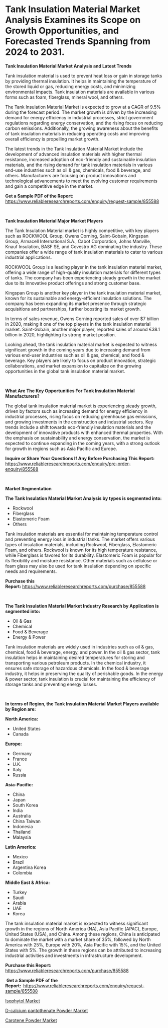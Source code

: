 <p><h1>Tank Insulation Material Market Analysis Examines its Scope on Growth Opportunities, and Forecasted Trends Spanning from 2024 to 2031.</h1></p><p><strong>Tank Insulation Material Market Analysis and Latest Trends</strong></p>
<p><p>Tank insulation material is used to prevent heat loss or gain in storage tanks by providing thermal insulation. It helps in maintaining the temperature of the stored liquid or gas, reducing energy costs, and minimizing environmental impacts. Tank insulation materials are available in various forms such as foam, fiberglass, mineral wool, and others.</p><p>The Tank Insulation Material Market is expected to grow at a CAGR of 9.5% during the forecast period. The market growth is driven by the increasing demand for energy efficiency in industrial processes, strict government regulations regarding energy conservation, and the rising focus on reducing carbon emissions. Additionally, the growing awareness about the benefits of tank insulation materials in reducing operating costs and improving overall efficiency is propelling market growth.</p><p>The latest trends in the Tank Insulation Material Market include the development of advanced insulation materials with higher thermal resistance, increased adoption of eco-friendly and sustainable insulation materials, and the rising demand for tank insulation materials in various end-use industries such as oil & gas, chemicals, food & beverage, and others. Manufacturers are focusing on product innovations and technological advancements to meet the evolving customer requirements and gain a competitive edge in the market.</p></p>
<p><strong>Get a Sample PDF of the Report:&nbsp;</strong> <a href="https://www.reliableresearchreports.com/enquiry/request-sample/855588">https://www.reliableresearchreports.com/enquiry/request-sample/855588</a></p>
<p>&nbsp;</p>
<p><strong>Tank Insulation Material Major Market Players</strong></p>
<p><p>The Tank Insulation Material market is highly competitive, with key players such as ROCKWOOL Group, Owens Corning, Saint-Gobain, Kingspan Group, Armacell International S.A., Cabot Corporation, Johns Manville, Knauf Insulation, BASF SE, and Covestro AG dominating the industry. These companies offer a wide range of tank insulation materials to cater to various industrial applications.</p><p>ROCKWOOL Group is a leading player in the tank insulation material market, offering a wide range of high-quality insulation materials for different types of tanks. The company has been experiencing steady growth in the market due to its innovative product offerings and strong customer base.</p><p>Kingspan Group is another key player in the tank insulation material market, known for its sustainable and energy-efficient insulation solutions. The company has been expanding its market presence through strategic acquisitions and partnerships, further boosting its market growth.</p><p>In terms of sales revenue, Owens Corning reported sales of over $7 billion in 2020, making it one of the top players in the tank insulation material market. Saint-Gobain, another major player, reported sales of around €38.1 billion in 2020, highlighting its strong market position.</p><p>Looking ahead, the tank insulation material market is expected to witness significant growth in the coming years due to increasing demand from various end-user industries such as oil & gas, chemical, and food & beverage. Key players are likely to focus on product innovation, strategic collaborations, and market expansion to capitalize on the growing opportunities in the global tank insulation material market.</p></p>
<p>&nbsp;</p>
<p><strong>What Are The Key Opportunities For Tank Insulation Material Manufacturers?</strong></p>
<p><p>The global tank insulation material market is experiencing steady growth, driven by factors such as increasing demand for energy efficiency in industrial processes, rising focus on reducing greenhouse gas emissions, and growing investments in the construction and industrial sectors. Key trends include a shift towards eco-friendly insulation materials and the development of innovative products with enhanced thermal properties. With the emphasis on sustainability and energy conservation, the market is expected to continue expanding in the coming years, with a strong outlook for growth in regions such as Asia Pacific and Europe.</p></p>
<p><strong>Inquire or Share Your Questions If Any Before Purchasing This Report:</strong> <a href="https://www.reliableresearchreports.com/enquiry/pre-order-enquiry/855588">https://www.reliableresearchreports.com/enquiry/pre-order-enquiry/855588</a></p>
<p>&nbsp;</p>
<p><strong>Market Segmentation</strong></p>
<p><strong>The Tank Insulation Material Market Analysis by types is segmented into:</strong></p>
<p><ul><li>Rockwool</li><li>Fiberglass</li><li>Elastomeric Foam</li><li>Others</li></ul></p>
<p><p>Tank insulation materials are essential for maintaining temperature control and preventing energy loss in industrial tanks. The market offers various types of insulation materials, including Rockwool, Fiberglass, Elastomeric Foam, and others. Rockwool is known for its high temperature resistance, while Fiberglass is favored for its durability. Elastomeric Foam is popular for its flexibility and moisture resistance. Other materials such as cellulose or foam glass may also be used for tank insulation depending on specific needs and requirements.</p></p>
<p><strong>Purchase this Report:&nbsp;</strong><a href="https://www.reliableresearchreports.com/purchase/855588">https://www.reliableresearchreports.com/purchase/855588</a></p>
<p>&nbsp;</p>
<p><strong>The Tank Insulation Material Market Industry Research by Application is segmented into:</strong></p>
<p><ul><li>Oil & Gas</li><li>Chemical</li><li>Food & Beverage</li><li>Energy & Power</li></ul></p>
<p><p>Tank insulation materials are widely used in industries such as oil & gas, chemical, food & beverage, energy, and power. In the oil & gas sector, tank insulation helps in maintaining desired temperatures for storing and transporting various petroleum products. In the chemical industry, it ensures safe storage of hazardous chemicals. In the food & beverage industry, it helps in preserving the quality of perishable goods. In the energy & power sector, tank insulation is crucial for maintaining the efficiency of storage tanks and preventing energy losses.</p></p>
<p>&nbsp;</p>
<p><strong>In terms of Region, the Tank Insulation Material Market Players available by Region are:</strong></p>
<p>
    <p> <strong> North America: </strong>
        <ul>
            <li>United States</li>
            <li>Canada</li>
        </ul>
        </p> 
    <p> <strong> Europe: </strong>
        <ul>
            <li>Germany</li>
            <li>France</li>
            <li>U.K.</li>
            <li>Italy</li>
            <li>Russia</li>
        </ul>
        </p> 
    <p> <strong> Asia-Pacific: </strong>
        <ul>
            <li>China</li>
            <li>Japan</li>
            <li>South Korea</li>
            <li>India</li>
            <li>Australia</li>
            <li>China Taiwan</li>
            <li>Indonesia</li>
            <li>Thailand</li>
            <li>Malaysia</li>
        </ul>
        </p> 
    <p> <strong> Latin America: </strong>
        <ul>
            <li>Mexico</li>
            <li>Brazil</li>
            <li>Argentina Korea</li>
            <li>Colombia</li>
        </ul>
        </p> 
    <p> <strong> Middle East & Africa: </strong>
        <ul>
            <li>Turkey</li>
            <li>Saudi</li>
            <li>Arabia</li>
            <li>UAE</li>
            <li>Korea</li>
        </ul>
    </p>
    </p>
<p><p>The tank insulation material market is expected to witness significant growth in the regions of North America (NA), Asia Pacific (APAC), Europe, United States (USA), and China. Among these regions, China is anticipated to dominate the market with a market share of 35%, followed by North America with 25%, Europe with 20%, Asia Pacific with 15%, and the United States with 5%. The growth in these regions can be attributed to increasing industrial activities and investments in infrastructure development.</p></p>
<p><strong>Purchase this Report: </strong><a href="https://www.reliableresearchreports.com/purchase/855588">https://www.reliableresearchreports.com/purchase/855588</a></p>
<p>&nbsp;<strong>Get a Sample PDF of the Report:&nbsp;&nbsp;</strong><a href="https://www.reliableresearchreports.com/enquiry/request-sample/855588">https://www.reliableresearchreports.com/enquiry/request-sample/855588</a></p>
<p><strong></strong></p>
<p><p><a href="https://view.publitas.com/reportprime-1/isophytol-market-research-report-provides-thorough-industry-overview-which-offers-an-in-depth-analysis-of-product-trends-and-new-market-divisions/">Isophytol Market</a></p><p><a href="https://view.publitas.com/reportprime-1/d-calcium-pantothenate-powder-market-challenges-opportunities-and-growth-drivers-and-major-market-players-forecasted-for-period-from-2023-2030/">D-calcium pantothenate Powder Market</a></p><p><a href="https://view.publitas.com/reportprime-1/carotene-powder-market-size-share-trends-analysis-report-by-material-by-type-by-end-user-by-region-and-segment-forecasts-2023-2030/">Carotene Powder Market</a></p></p>